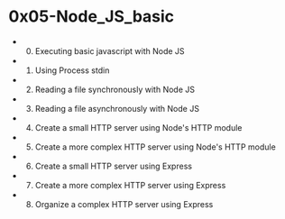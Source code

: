 # 0x05-Node_JS_basic

- 0. Executing basic javascript with Node JS
- 1. Using Process stdin 
- 2. Reading a file synchronously with Node JS 
- 3. Reading a file asynchronously with Node JS 
- 4. Create a small HTTP server using Node's HTTP module
- 5. Create a more complex HTTP server using Node's HTTP module
- 6. Create a small HTTP server using Express 
- 7. Create a more complex HTTP server using Express
- 8. Organize a complex HTTP server using Express 

